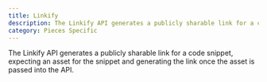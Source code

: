 ```yaml
---
title: Linkify
description: The Linkify API generates a publicly sharable link for a code snippet, expecting an asset for the snippet and generating the link once the asset is passed into the API.
category: Pieces Specific
---
```


The Linkify API generates a publicly sharable link for a code snippet, expecting an asset for the snippet and generating the link once the asset is passed into the API.
